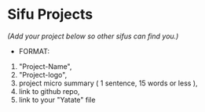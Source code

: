 # Sifu Projects
_(Add your project below so other sifus can find you.)_

- FORMAT: 
1. "Project-Name", 
2. "Project-logo", 
3. project micro summary ( 1 sentence, 15 words or less ), 
4. link to github repo, 
5. link to your "Yatate" file

